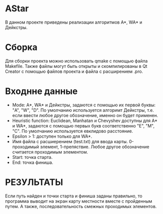 # AStar
В данном проекте приведены реализации алгоритмов A*, WA* и Дейкстры.
# Сборка
Для сборки проекта можно использовать qmake с помощью файла Makefile. Также файлы могут быть открыты и скомпилированы в Qt Creator с помощью файлов проекта и файла с расширением .pro.
# Входнне данные
* Mode:  A*, WA* и Дейкстры, задаются с помощью их первой буквы: "A", "W", "D". По умолчанию используется алгоримт Дейкстры, т.е. если ввести любое другое обозначение, именно он будет применен.
* Heuristic function: Euclidean, Manhatan и Chevyshev доступны для A* и WA*, задаются с помощью первых букв соответственно "E", "M", "C". По умолчанию используется евклидово расстояние.
* Epsilon > 1: доступен только для WA*.
* Имя файла с расшиерением (test.txt) для ввода карты. 0-проходимый элемент, 1-препяствие. Любое другое обозначение считается проходимым элементом.
* Start: точка старта.
* End: точка финиша.
# РЕЗУЛЬТАТЫ
Если путь найден и точки старта и финиша заданы правильно, то программа выводит на экран карту местности вместе с пройденным путем. А также, последовательность смежных проходимых элементов.
